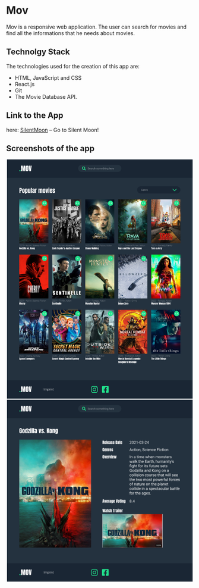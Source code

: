 # Mov

Mov is a responsive web application. The user can search for movies and find all the informations that he needs about movies. 


## Technolgy Stack 

The technologies used for the creation of this app are: 
- HTML, JavaScript and CSS
- React.js
- Git
- The Movie Database API.


## Link to the App

here: [SilentMoon](https://p-movie-app.herokuapp.com/) – Go to Silent Moon!


## Screenshots of the app

<div align="center">
    <img src="./screenshots/mov1.jpg" width="500" />
     <img src="./screenshots/mov2.jpg" width="500" />
    <br/> 
</div>






